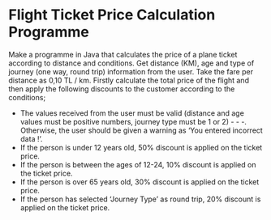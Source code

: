 # Flight Ticket Price Calculation Programme

Make a programme in Java that calculates the price of a plane ticket according to distance and conditions. Get distance (KM), age and type of journey (one way, round trip) information from the user. Take the fare per distance as 0,10 TL / km. 
Firstly calculate the total price of the flight and then apply the following discounts to the customer according to the conditions;

- The values received from the user must be valid (distance and age values must be positive numbers, journey type must be 1 or 2) - - -. Otherwise, the user should be given a warning as ‘You entered incorrect data !’.
- If the person is under 12 years old, 50% discount is applied on the ticket price.
- If the person is between the ages of 12-24, 10% discount is applied on the ticket price.
- If the person is over 65 years old, 30% discount is applied on the ticket price.
- If the person has selected ‘Journey Type’ as round trip, 20% discount is applied on the ticket price.